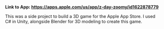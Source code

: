 **Link to App: https://apps.apple.com/us/app/z-day-zoomy/id1622878779**

This was a side project to build a 3D game for the Apple App Store. I used C# in Unity, alongside Blender for 3D modeling to create this game. 

